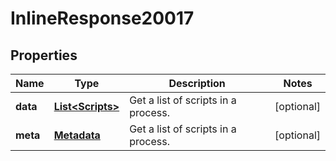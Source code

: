 
# InlineResponse20017

## Properties
Name | Type | Description | Notes
------------ | ------------- | ------------- | -------------
**data** | [**List&lt;Scripts&gt;**](Scripts.md) | Get a list of scripts in a process. |  [optional]
**meta** | [**Metadata**](.md) | Get a list of scripts in a process. |  [optional]



